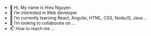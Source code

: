 - 👋 Hi, My name is Hieu Nguyen
- 👀 I’m interested in Web developer
- 🌱 I’m currently learning React, Angular, HTML, CSS, NodeJS, Java...
- 💞️ I’m looking to collaborate on ...
- 📫 How to reach me ...

<!---
hthnguyen/hthnguyen is a ✨ special ✨ repository because its `README.md` (this file) appears on your GitHub profile.
You can click the Preview link to take a look at your changes.
--->
